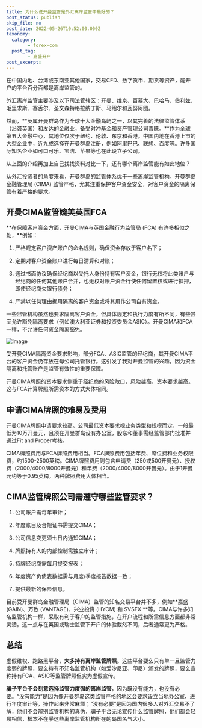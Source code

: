```yaml
---
title: 为什么说开曼监管是外汇离岸监管中最好的？
post_status: publish
skip_file: no
post_date: 2022-05-26T10:52:00.000Z
taxonomy:
  category:
        - forex-com
  post_tag:
        - 嘉盛开户
post_excerpt: 
---
```

在中国内地、台湾或东南亚其他国家，交易CFD、数字货币、期货等资产，能开户的平台百分百都是离岸监管的。

外汇离岸监管主要涉及以下司法管辖区：开曼、维京、百慕大、巴哈马、伯利兹、毛里求斯、塞舌尔、圣文森特格拉纳丁斯、马绍尔和瓦努阿图。

然而，**英属开曼群岛作为全球十大金融岛屿之一，以其完善的法律监管体系（沿袭英国）和发达的金融业，备受对冲基金和资产管理公司青睐。**作为全球第五大金融中心，其地位仅次于纽约、伦敦、东京和香港。中国内地在香港上市的大型企业中，近九成选择在开曼群岛注册，例如阿里巴巴、联想、百度等。许多国际知名企业如可口可乐、宝洁、苹果等也在此设立子公司。

从上面的介绍再加上自己找找资料对比一下，还有哪个离岸监管能有如此地位？

从外汇投资者的角度来看，开曼群岛的监管体系优于一些离岸监管机构。开曼群岛金融管理局 (CIMA) 监管严格，尤其注重保护客户资金安全，对客户资金的隔离保管有着严格的要求。

## 开曼CIMA监管媲美英国FCA

**在保障客户资金方面，开曼CIMA与英国金融行为监管局 (FCA) 有许多相似之处，**例如：

1. 严格规定客户资产账户的命名规则，确保资金存放于客户名下；

1. 定期对客户资金账户进行每日清算和对账；

1. 通过书面协议确保经纪商以受托人身份持有客户资金，银行无权将此类账户与经纪商的任何其他账户合并，也无权对账户资金行使任何留置权或进行扣押，即使经纪商欠银行债务；

1. 严禁以任何理由挪用隔离的客户资金或将其用作公司自有资金。

一些监管机构虽然也要求隔离客户资金，但具体规定和执行力度有所不同，有些甚至允许豁免隔离要求（例如澳大利亚证券和投资委员会ASIC）。开曼CIMA和FCA一样，不允许任何资金隔离豁免。

![Image](https://prod-files-secure.s3.us-west-2.amazonaws.com/39ed1227-6d7d-4570-be36-9ccd4a2c4241/bd849744-3fcb-4a37-8312-357962c8f065/image.png?X-Amz-Algorithm=AWS4-HMAC-SHA256&X-Amz-Content-Sha256=UNSIGNED-PAYLOAD&X-Amz-Credential=ASIAZI2LB466YGPQSY6J%2F20250712%2Fus-west-2%2Fs3%2Faws4_request&X-Amz-Date=20250712T101345Z&X-Amz-Expires=3600&X-Amz-Security-Token=IQoJb3JpZ2luX2VjEOL%2F%2F%2F%2F%2F%2F%2F%2F%2F%2FwEaCXVzLXdlc3QtMiJGMEQCIHId%2FIYMs42mVHhijT%2F5dfawzEfFBST0Iw7WPsfOukEEAiAkwmDMXvPqppKhywZnIyy4w6P1TgtggT%2FfwlaUOI17QyqIBAjr%2F%2F%2F%2F%2F%2F%2F%2F%2F%2F8BEAAaDDYzNzQyMzE4MzgwNSIMz4eBsgfxz%2BJzxqGpKtwD93oIPVK0oHIAkxTqIvXP5anJUO%2Ffu2G39%2B%2FDvXEo0qluV977HdXgPpFmkf2XveZYp7MYp%2FIgTcbqm5VJ34Z%2FVo5kzflw5lEEYb3boNc1CeVKc2BV2eLycKzgckGYk0YYEZzn9GJouCIXOvMKxnncecqXdNBsfGeKLUa%2FjInvijoc1vtAu%2Fa5vGv12lwYHH6tGClqiQ5rWZu4n6xh2zj1W8kxgAksVBtx9%2BHniQGNJHwHoDo51jR1UHXJ9xfhz9gseRdO25RI%2FCGCE4x8cd0s6235Hkc5JVsXvBaVijS01KuIQBx56DGmlxOas9X%2FMDL5K3ny%2BEfGEOpHQLlJ%2BaYMTAAewTdqMkS2GzXZ%2B9I7HGgykTCv2LZUrW%2FGyZ1N1hhb51XJCGg01HSXAkR0gPyXlUdzS5T2VUnbAPzP9gosTNNlyMogl9barXL44MEiBCxJ33l5m9%2FNP45uo37UCPQCD7AfK2j6X%2FNjmLU0JkIpdU9tac7Y%2Fc77kEn6Qa4jBCHerRxu2yoEKbiFUE9rtvqSFk0QJCIFs1cjSqt%2F57peB3DX4XFLu%2Fhch9De9ZwfKmMMOiVWGrVdk0HOeLtD%2Br6RhOXlo9XPE059LrdqXQW5WI8LJbRuOCD%2Bzjas4%2BYwl%2BHIwwY6pgE3WJBMzgAt3aSp9XX8qPV3GBPOD19a1Il1kZRXZS6M3%2BRn5xcF%2FVs9n7In11CaWfgzg3Mk0cOii7x4LYkLcEZ4FgAcuoy27sSaaQ0bexpmE0EHrim4KacVdUySh4kLEPWlPPc4UrMM3ILz9I7uAVCTDmESTTg%2Bvg5gmgLehuSR2o2%2FRB0zVU0tmKZgfOSlUe8CXyxwFOETVh%2BiO0TwtxjVbv%2BZAj0X&X-Amz-Signature=0fe1b6215238ca82c3b157608b29311aca3b8e3477286449d1c79013959e28d1&X-Amz-SignedHeaders=host&x-amz-checksum-mode=ENABLED&x-id=GetObject)

受开曼CIMA隔离资金要求影响，部分FCA、ASIC监管的经纪商，其开曼CIMA平台的客户资金仍存放在母公司托管银行。这引发了我对开曼监管的兴趣，因为资金隔离和托管账户是监管有效性的重要保障。

开曼CIMA牌照的资本要求侧重于经纪商的风险敞口，风险越高，资本要求越高。这与FCA计算牌照所需资本的方式大体相同。

## **申请CIMA牌照的难易及费用**

开曼CIMA牌照申请要求较高。公司最低资本要求视业务类型和规模而定，一般最低为10万开曼元，且须在开曼群岛设有办公室，股东和董事需经监管部门批准并通过Fit and Proper考核。

CIMA牌照费用与FCA牌照费用相当。FCA牌照费用包括年费、席位费和业务权限费，约1500-2500英镑。CIMA牌照费用则包含申请费（250或500开曼元）、授权费（2000/4000/8000开曼元）和年费（2000/4000/8000开曼元）。由于1开曼元约等于0.95英镑，两种牌照费用大体相当。

## CIMA监管牌照公司需遵守哪些监管要求？

1. 公司账户需每年审计；

1. 年度账目及合规证书需提交CIMA；

1. 公司信息变更须七日内通知CIMA；

1. 牌照持有人的内部控制需独立审计；

1. 持牌经纪商需每月提交报表；

1. 年度资产负债表数据需与月度/季度报告数据一致；

1. 提供最新的保险信息。

目前受开曼群岛金融管理局（CIMA）监管的知名交易平台并不多，例如**嘉盛 (GAIN)、万致 (VANTAGE)、兴业投资 (HYCM) 和 SVSFX **等。CIMA与许多知名监管机构一样，采取有利于客户的监管措施，在开户流程和所需信息方面都非常灵活。这一点与在英国或瑞士监管下开户的体验截然不同，后者通常更为严格。

## 总结

虚假维权、跑路黑平台，**大多持有离岸监管牌照**。这些平台要么只有单一且监管力度弱的牌照，要么持有不知名监管机构（如爱沙尼亚、印尼）颁发的牌照，要么宣称持有FCA、ASIC等监管牌照但实为虚假宣传。

**骗子平台不会刻意选择监管力度强的离岸监管**，因为既没有能力，也没有必要。“没有能力”是因为像开曼群岛这类监管严格的地区会要求设立当地办公室、进行年度审计等，操作起来非常麻烦；“没有必要”是因为国内很多人对外汇交易不了解，他们不会辨别监管机构的真伪，骗子平台无论宣传什么监管牌照，他们都会轻易相信，根本不在乎这些离岸监管机构所在的岛国名气大小。